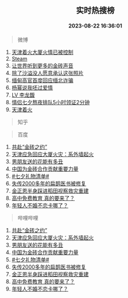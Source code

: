 <div align="center"><h2>实时热搜榜</h2><h4>2023-08-22 16:36:01</h4></div>

> 微博  

1. [天津着火大厦火情已被控制](https://s.weibo.com/weibo?q=%23%E5%A4%A9%E6%B4%A5%E7%9D%80%E7%81%AB%E5%A4%A7%E5%8E%A6%E7%81%AB%E6%83%85%E5%B7%B2%E8%A2%AB%E6%8E%A7%E5%88%B6%23&t=31&band_rank=1&Refer=top)<br />
2. [Steam](https://s.weibo.com/weibo?q=Steam&t=31&band_rank=2&Refer=top)<br />
3. [让世界听到更多的金砖声音](https://s.weibo.com/weibo?q=%23%E8%AE%A9%E4%B8%96%E7%95%8C%E5%90%AC%E5%88%B0%E6%9B%B4%E5%A4%9A%E7%9A%84%E9%87%91%E7%A0%96%E5%A3%B0%E9%9F%B3%23&t=31&band_rank=3&Refer=top)<br />
4. [除了沙溢没人愿意承认这张照片](https://s.weibo.com/weibo?q=%E9%99%A4%E4%BA%86%E6%B2%99%E6%BA%A2%E6%B2%A1%E4%BA%BA%E6%84%BF%E6%84%8F%E6%89%BF%E8%AE%A4%E8%BF%99%E5%BC%A0%E7%85%A7%E7%89%87&t=31&band_rank=4&Refer=top)<br />
5. [缅甸高官首度回应缅北诈骗](https://s.weibo.com/weibo?q=%23%E7%BC%85%E7%94%B8%E9%AB%98%E5%AE%98%E9%A6%96%E5%BA%A6%E5%9B%9E%E5%BA%94%E7%BC%85%E5%8C%97%E8%AF%88%E9%AA%97%23&t=31&band_rank=5&Refer=top)<br />
6. [杨幂说我呸过爱情](https://s.weibo.com/weibo?q=%23%E6%9D%A8%E5%B9%82%E8%AF%B4%E6%88%91%E5%91%B8%E8%BF%87%E7%88%B1%E6%83%85%23&t=31&band_rank=6&Refer=top)<br />
7. [LV 李龙馥](https://s.weibo.com/weibo?q=LV%20%E6%9D%8E%E9%BE%99%E9%A6%A5&t=31&band_rank=7&Refer=top)<br />
8. [情侣七夕熬夜排队5小时领证2分钟](https://s.weibo.com/weibo?q=%23%E6%83%85%E4%BE%A3%E4%B8%83%E5%A4%95%E7%86%AC%E5%A4%9C%E6%8E%92%E9%98%9F5%E5%B0%8F%E6%97%B6%E9%A2%86%E8%AF%812%E5%88%86%E9%92%9F%23&t=31&band_rank=8&Refer=top)<br />
9. [天津着火](https://s.weibo.com/weibo?q=%23%E5%A4%A9%E6%B4%A5%E7%9D%80%E7%81%AB%23&t=31&band_rank=9&Refer=top)<br />

> 知乎  


> 百度  

1. [共赴“金砖之约”](https://www.baidu.com/s?wd=%E5%85%B1%E8%B5%B4%E2%80%9C%E9%87%91%E7%A0%96%E4%B9%8B%E7%BA%A6%E2%80%9D&sa=fyb_news&rsv_dl=fyb_news)<br />
2. [天津应急回应大厦火灾：系外墙起火](https://www.baidu.com/s?wd=%E5%A4%A9%E6%B4%A5%E5%BA%94%E6%80%A5%E5%9B%9E%E5%BA%94%E5%A4%A7%E5%8E%A6%E7%81%AB%E7%81%BE%EF%BC%9A%E7%B3%BB%E5%A4%96%E5%A2%99%E8%B5%B7%E7%81%AB&sa=fyb_news&rsv_dl=fyb_news)<br />
3. [男朋友送的花能有多丑](https://www.baidu.com/s?wd=%E7%94%B7%E6%9C%8B%E5%8F%8B%E9%80%81%E7%9A%84%E8%8A%B1%E8%83%BD%E6%9C%89%E5%A4%9A%E4%B8%91&sa=fyb_news&rsv_dl=fyb_news)<br />
4. [中国为金砖合作贡献重要力量](https://www.baidu.com/s?wd=%E4%B8%AD%E5%9B%BD%E4%B8%BA%E9%87%91%E7%A0%96%E5%90%88%E4%BD%9C%E8%B4%A1%E7%8C%AE%E9%87%8D%E8%A6%81%E5%8A%9B%E9%87%8F&sa=fyb_news&rsv_dl=fyb_news)<br />
5. [#七夕礼物清单#](https://www.baidu.com/s?wd=%23%E4%B8%83%E5%A4%95%E7%A4%BC%E7%89%A9%E6%B8%85%E5%8D%95%23&sa=fyb_news&rsv_dl=fyb_news)<br />
6. [失传2000多年的扁鹊医书被修复](https://www.baidu.com/s?wd=%E5%A4%B1%E4%BC%A02000%E5%A4%9A%E5%B9%B4%E7%9A%84%E6%89%81%E9%B9%8A%E5%8C%BB%E4%B9%A6%E8%A2%AB%E4%BF%AE%E5%A4%8D&sa=fyb_news&rsv_dl=fyb_news)<br />
7. [金正恩半身踩进稻田视察救灾重建](https://www.baidu.com/s?wd=%E9%87%91%E6%AD%A3%E6%81%A9%E5%8D%8A%E8%BA%AB%E8%B8%A9%E8%BF%9B%E7%A8%BB%E7%94%B0%E8%A7%86%E5%AF%9F%E6%95%91%E7%81%BE%E9%87%8D%E5%BB%BA&sa=fyb_news&rsv_dl=fyb_news)<br />
8. [高中免费教育 真的要来了？](https://www.baidu.com/s?wd=%E9%AB%98%E4%B8%AD%E5%85%8D%E8%B4%B9%E6%95%99%E8%82%B2+%E7%9C%9F%E7%9A%84%E8%A6%81%E6%9D%A5%E4%BA%86%EF%BC%9F&sa=fyb_news&rsv_dl=fyb_news)<br />
9. [年轻人不婚不恋卡哪了？](https://www.baidu.com/s?wd=%E5%B9%B4%E8%BD%BB%E4%BA%BA%E4%B8%8D%E5%A9%9A%E4%B8%8D%E6%81%8B%E5%8D%A1%E5%93%AA%E4%BA%86%EF%BC%9F&sa=fyb_news&rsv_dl=fyb_news)<br />

> 哔哩哔哩  

1. [共赴“金砖之约”](https://www.baidu.com/s?wd=%E5%85%B1%E8%B5%B4%E2%80%9C%E9%87%91%E7%A0%96%E4%B9%8B%E7%BA%A6%E2%80%9D&sa=fyb_news&rsv_dl=fyb_news)<br />
2. [天津应急回应大厦火灾：系外墙起火](https://www.baidu.com/s?wd=%E5%A4%A9%E6%B4%A5%E5%BA%94%E6%80%A5%E5%9B%9E%E5%BA%94%E5%A4%A7%E5%8E%A6%E7%81%AB%E7%81%BE%EF%BC%9A%E7%B3%BB%E5%A4%96%E5%A2%99%E8%B5%B7%E7%81%AB&sa=fyb_news&rsv_dl=fyb_news)<br />
3. [男朋友送的花能有多丑](https://www.baidu.com/s?wd=%E7%94%B7%E6%9C%8B%E5%8F%8B%E9%80%81%E7%9A%84%E8%8A%B1%E8%83%BD%E6%9C%89%E5%A4%9A%E4%B8%91&sa=fyb_news&rsv_dl=fyb_news)<br />
4. [中国为金砖合作贡献重要力量](https://www.baidu.com/s?wd=%E4%B8%AD%E5%9B%BD%E4%B8%BA%E9%87%91%E7%A0%96%E5%90%88%E4%BD%9C%E8%B4%A1%E7%8C%AE%E9%87%8D%E8%A6%81%E5%8A%9B%E9%87%8F&sa=fyb_news&rsv_dl=fyb_news)<br />
5. [#七夕礼物清单#](https://www.baidu.com/s?wd=%23%E4%B8%83%E5%A4%95%E7%A4%BC%E7%89%A9%E6%B8%85%E5%8D%95%23&sa=fyb_news&rsv_dl=fyb_news)<br />
6. [失传2000多年的扁鹊医书被修复](https://www.baidu.com/s?wd=%E5%A4%B1%E4%BC%A02000%E5%A4%9A%E5%B9%B4%E7%9A%84%E6%89%81%E9%B9%8A%E5%8C%BB%E4%B9%A6%E8%A2%AB%E4%BF%AE%E5%A4%8D&sa=fyb_news&rsv_dl=fyb_news)<br />
7. [金正恩半身踩进稻田视察救灾重建](https://www.baidu.com/s?wd=%E9%87%91%E6%AD%A3%E6%81%A9%E5%8D%8A%E8%BA%AB%E8%B8%A9%E8%BF%9B%E7%A8%BB%E7%94%B0%E8%A7%86%E5%AF%9F%E6%95%91%E7%81%BE%E9%87%8D%E5%BB%BA&sa=fyb_news&rsv_dl=fyb_news)<br />
8. [高中免费教育 真的要来了？](https://www.baidu.com/s?wd=%E9%AB%98%E4%B8%AD%E5%85%8D%E8%B4%B9%E6%95%99%E8%82%B2+%E7%9C%9F%E7%9A%84%E8%A6%81%E6%9D%A5%E4%BA%86%EF%BC%9F&sa=fyb_news&rsv_dl=fyb_news)<br />
9. [年轻人不婚不恋卡哪了？](https://www.baidu.com/s?wd=%E5%B9%B4%E8%BD%BB%E4%BA%BA%E4%B8%8D%E5%A9%9A%E4%B8%8D%E6%81%8B%E5%8D%A1%E5%93%AA%E4%BA%86%EF%BC%9F&sa=fyb_news&rsv_dl=fyb_news)<br />
